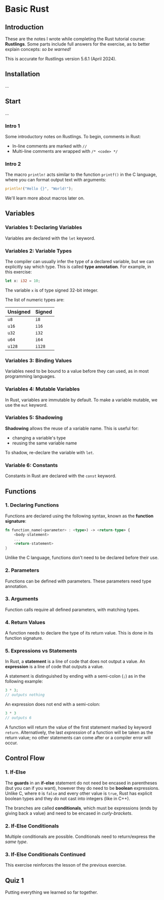 # Basic Rust

## Introduction
These are the notes I wrote while completing the Rust tutorial course: **Rustlings**.  Some parts include full answers for the exercise, as to better explain concepts: *so be warned!*

This is accurate for Rustlings version 5.6.1 (April 2024).
## Installation
...
## Start
...
### Intro 1 
Some introductory notes on Rustlings.  To begin, comments in Rust:
+ In-line comments are marked with `//`
+ Multi-line comments are wrapped with `/* <code> */`
### Intro 2
The macro `println!` acts similar to the function `printf()` in the C language, where you can format output text with arguments:
``` Rust
println!("Hello {}", "World!");
```

We'll learn more about macros later on.
## Variables
### Variables 1: Declaring Variables
Variables are declared with the `let` keyword.
### Variables 2: Variable Types
The compiler can usually infer the type of a declared variable, but we can explicitly say which type.  This is called **type annotation**.  For example, in this exercise:
``` Rust
let x: i32 = 10;
```
The variable `x` is of type signed 32-bit integer.

The list of numeric types are:

| Unsigned | Signed |
| -------- | ------ |
| `u8`     | `i8`   |
| `u16`    | `i16`  |
| `u32`    | `i32`  |
| `u64`    | `i64`  |
| `u128`   | `i128` |

### Variables 3: Binding Values
Variables need to be bound to a value before they can used, as in most programming languages.
### Variables 4: Mutable Variables
In Rust, variables are immutable by default.  To make a variable mutable, we use the `mut` keyword.  
### Variables 5: Shadowing
**Shadowing** allows the reuse of a variable name.  This is useful for:
- changing a variable's type
- reusing the same variable name

To shadow, re-declare the variable with `let`.
### Variable 6: Constants
Constants in Rust are declared with the `const` keyword.
## Functions
### 1. Declaring Functions
Functions are declared using the following syntax, known as the **function signature**:
``` Rust
fn function_name(<parameter> : <type>) -> <return-type> {
	<body-statement>
	...
	<return-statement>
}
```

Unlike the C language, functions don't need to be declared before their use.
### 2. Parameters
Functions can be defined with parameters.  These parameters need type annotation.
### 3.  Arguments 
Function calls require all defined parameters, with matching types.
### 4. Return Values
A function needs to declare the type of its return value.  This is done in its function signature.
### 5. Expressions vs Statements
In Rust, a **statement** is a line of code that does not output a value.  An **expression** is a line of code that outputs a value.  

A statement is distinguished by ending with a semi-colon (`;`) as in the following example:
```Rust
3 * 3;
// outputs nothing
```

An expression does not end with a semi-colon:
``` Rust
3 * 3
// outputs 6
```

A function will return the value of the first statement marked by keyword `return`.  Alternatively, the last *expression* of a function will be taken as the return value; no other statements can come after or a compiler error will occur.
## Control Flow
### 1. If-Else 
The **guards** in an **if-else** statement do not need be encased in parentheses (but you can if you want), however they do need to be **boolean** expressions.  Unlike C, where `0` is `false` and every other value is `true`, Rust has explicit boolean types and they do not cast into integers (like in C++).

The branches are called **conditionals**, which must be expressions (ends by giving back a value) and need to be encased in *curly-brackets*.

### 2. If-Else Conditionals
Multiple conditionals are possible.  Conditionals need to return/express the *same type*.
### 3. If-Else Conditionals Continued
This exercise reinforces the lesson of the previous exercise.
## Quiz 1
Putting everything we learned so far together.